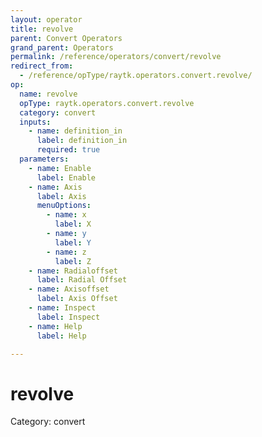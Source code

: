 ```yaml
---
layout: operator
title: revolve
parent: Convert Operators
grand_parent: Operators
permalink: /reference/operators/convert/revolve
redirect_from:
  - /reference/opType/raytk.operators.convert.revolve/
op:
  name: revolve
  opType: raytk.operators.convert.revolve
  category: convert
  inputs:
    - name: definition_in
      label: definition_in
      required: true
  parameters:
    - name: Enable
      label: Enable
    - name: Axis
      label: Axis
      menuOptions:
        - name: x
          label: X
        - name: y
          label: Y
        - name: z
          label: Z
    - name: Radialoffset
      label: Radial Offset
    - name: Axisoffset
      label: Axis Offset
    - name: Inspect
      label: Inspect
    - name: Help
      label: Help

---
```


# revolve

Category: convert

